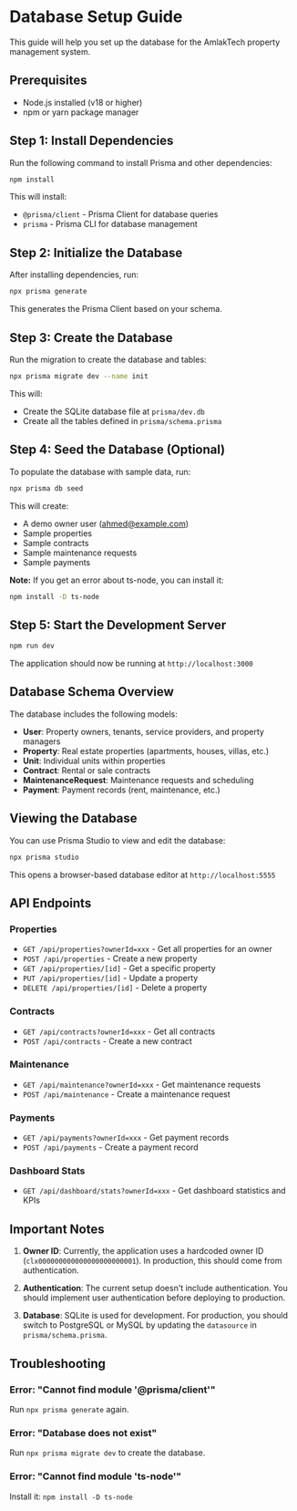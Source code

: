 # Database Setup Guide

This guide will help you set up the database for the AmlakTech property management system.

## Prerequisites

- Node.js installed (v18 or higher)
- npm or yarn package manager

## Step 1: Install Dependencies

Run the following command to install Prisma and other dependencies:

```bash
npm install
```

This will install:
- `@prisma/client` - Prisma Client for database queries
- `prisma` - Prisma CLI for database management

## Step 2: Initialize the Database

After installing dependencies, run:

```bash
npx prisma generate
```

This generates the Prisma Client based on your schema.

## Step 3: Create the Database

Run the migration to create the database and tables:

```bash
npx prisma migrate dev --name init
```

This will:
- Create the SQLite database file at `prisma/dev.db`
- Create all the tables defined in `prisma/schema.prisma`

## Step 4: Seed the Database (Optional)

To populate the database with sample data, run:

```bash
npx prisma db seed
```

This will create:
- A demo owner user (ahmed@example.com)
- Sample properties
- Sample contracts
- Sample maintenance requests
- Sample payments

**Note:** If you get an error about ts-node, you can install it:
```bash
npm install -D ts-node
```

## Step 5: Start the Development Server

```bash
npm run dev
```

The application should now be running at `http://localhost:3000`

## Database Schema Overview

The database includes the following models:

- **User**: Property owners, tenants, service providers, and property managers
- **Property**: Real estate properties (apartments, houses, villas, etc.)
- **Unit**: Individual units within properties
- **Contract**: Rental or sale contracts
- **MaintenanceRequest**: Maintenance requests and scheduling
- **Payment**: Payment records (rent, maintenance, etc.)

## Viewing the Database

You can use Prisma Studio to view and edit the database:

```bash
npx prisma studio
```

This opens a browser-based database editor at `http://localhost:5555`

## API Endpoints

### Properties
- `GET /api/properties?ownerId=xxx` - Get all properties for an owner
- `POST /api/properties` - Create a new property
- `GET /api/properties/[id]` - Get a specific property
- `PUT /api/properties/[id]` - Update a property
- `DELETE /api/properties/[id]` - Delete a property

### Contracts
- `GET /api/contracts?ownerId=xxx` - Get all contracts
- `POST /api/contracts` - Create a new contract

### Maintenance
- `GET /api/maintenance?ownerId=xxx` - Get maintenance requests
- `POST /api/maintenance` - Create a maintenance request

### Payments
- `GET /api/payments?ownerId=xxx` - Get payment records
- `POST /api/payments` - Create a payment record

### Dashboard Stats
- `GET /api/dashboard/stats?ownerId=xxx` - Get dashboard statistics and KPIs

## Important Notes

1. **Owner ID**: Currently, the application uses a hardcoded owner ID (`clx000000000000000000000001`). In production, this should come from authentication.

2. **Authentication**: The current setup doesn't include authentication. You should implement user authentication before deploying to production.

3. **Database**: SQLite is used for development. For production, you should switch to PostgreSQL or MySQL by updating the `datasource` in `prisma/schema.prisma`.

## Troubleshooting

### Error: "Cannot find module '@prisma/client'"
Run `npx prisma generate` again.

### Error: "Database does not exist"
Run `npx prisma migrate dev` to create the database.

### Error: "Cannot find module 'ts-node'"
Install it: `npm install -D ts-node`

